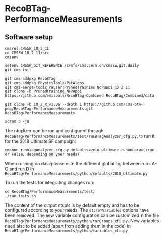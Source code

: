 # RecoBTag-PerformanceMeasurements

## Software setup

```
cmsrel CMSSW_10_2_11
cd CMSSW_10_2_11/src
cmsenv

setenv CMSSW_GIT_REFERENCE /cvmfs/cms.cern.ch/cmssw.git.daily
git cms-init

git cms-addpkg RecoBTag
git cms-addpkg PhysicsTools/PatAlgos
git cms-merge-topic rauser:PrunedTraining_NoPuppi_10_2_11
git clone -b PrunedTraining_NoPuppi https://github.com/emilbols/RecoBTag-Combined RecoBTag/Combined/data

git clone -b 10_2_X_v1.06 --depth 1 https://github.com/cms-btv-pog/RecoBTag-PerformanceMeasurements.git RecoBTag/PerformanceMeasurements

scram b -j8

```

The ntuplizer can be run and configured through ```RecoBTag/PerformanceMeasurements/test/runBTagAnalyzer_cfg.py```, to run it for the 2018 Ultimate SF campaign:

```
cmsRun runBTagAnalyzer_cfg.py defaults=2018_Ultimate runOnData=(True or False, depending on your needs)
```

When running on data please note the different global tag between runs A-C and run D in ```RecoBTag/PerformanceMeasurements/python/defaults/2018_Ultimate.py```

To run the tests for integrating changes run:

```
cd RecoBTag/PerformanceMeasurements/test/
./run_tests.sh
```
The content of the output ntuple is by default empty and has to be configured according to your needs. The ```store*Variables``` options have been removed.
The new variable configuration can be customized in the file ```RecoBTag/PerformanceMeasurements/python/varGroups_cfi.py```.
New variables need also to be added (apart from adding them in the code) in ```RecoBTag/PerformanceMeasurements/python/variables_cfi.py```

